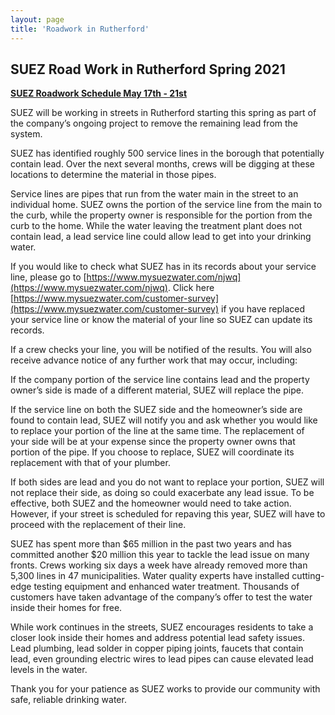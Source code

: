 ```yaml
---
layout: page
title: 'Roadwork in Rutherford'
---
```



## SUEZ Road Work in Rutherford Spring 2021


[**SUEZ Roadwork Schedule May 17th - 21st**](https://storage.googleapis.com/static.rutherford-nj.com/road-work/SUEZ_Schedule5-17thru5-21.pdf) 



SUEZ will be working in streets in Rutherford starting this spring as part of the company’s ongoing project to remove the remaining lead from the system. 

SUEZ has identified roughly 500 service lines in the borough that potentially contain lead. Over the next several months, crews will be digging at these locations to determine the material in those pipes.

Service lines are pipes that run from the water main in the street to an individual home. SUEZ owns the portion of the service line from the main to the curb, while the property owner is responsible for the portion from the curb to the home. While the water leaving the treatment plant does not contain lead, a lead service line could allow lead to get into your drinking water. 

If you would like to check what SUEZ has in its records about your service line, please go to [https://www.mysuezwater.com/njwq](https://www.mysuezwater.com/njwq). Click here [https://www.mysuezwater.com/customer-survey](https://www.mysuezwater.com/customer-survey) if you have replaced your service line or know the material of your line so SUEZ can update its records.

If a crew checks your line, you will be notified of the results. You will also receive advance notice of any further work that may occur, including: 

If the company portion of the service line contains lead and the property owner’s side is made of a different material, SUEZ will replace the pipe. 

If the service line on both the SUEZ side and the homeowner’s side are found to contain lead, SUEZ will notify you and ask whether you would like to replace your portion of the line at the same time. The replacement of your side will be at your expense since the property owner owns that portion of the pipe. If you choose to replace, SUEZ will coordinate its replacement with that of your plumber.

If both sides are lead and you do not want to replace your portion, SUEZ will not replace their side, as doing so could exacerbate any lead issue. To be effective, both SUEZ and the homeowner would need to take action. However, if your street is scheduled for repaving this year, SUEZ will have to proceed with the replacement of their line. 

SUEZ has spent more than $65 million in the past two years and has committed another $20 million this year to tackle the lead issue on many fronts. Crews working six days a week have already removed more than 5,300 lines in 47 municipalities. Water quality experts have installed cutting-edge testing equipment and enhanced water treatment. Thousands of customers have taken advantage of the company’s offer to test the water inside their homes for free. 

While work continues in the streets, SUEZ encourages residents to take a closer look inside their homes and address potential lead safety issues. Lead plumbing, lead solder in copper piping joints, faucets that contain lead, even grounding electric wires to lead pipes can cause elevated lead levels in the water. 

Thank you for your patience as SUEZ works to provide our community with safe, reliable drinking water.


